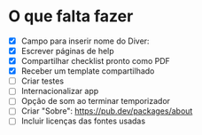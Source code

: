 # O que falta fazer

- [X] Campo para inserir nome do Diver:
- [X] Escrever páginas de help
- [X] Compartilhar checklist pronto como PDF
- [X] Receber um template compartilhado
- [ ] Criar testes
- [ ] Internacionalizar app
- [ ] Opção de som ao terminar temporizador
- [ ] Criar "Sobre": https://pub.dev/packages/about
- [ ] Incluir licenças das fontes usadas
